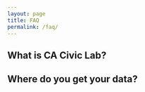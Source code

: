 ```yaml
---
layout: page
title: FAQ
permalink: /faq/
---
```


## What is CA Civic Lab?

## Where do you get your data?
